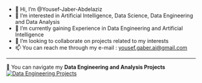 - 👋 Hi, I’m @Yousef-Jaber-Abdelaziz  
- 👀 I’m interested in Artificial Intelligence, Data Science, Data Engineering and Data Analysis  
- 🌱 I’m currently gaining Experience in Data Engineering and Artificial Intelligence  
- 💞️ I’m looking to collaborate on projects related to my interests  
- 📫 You can reach me through my e-mail : yousef.gaber.ai@gmail.com  

---

📂 You can navigate my **Data Engineering and Analysis Projects**  <a href="https://github.com/Yousef-Jaber-Abdelaziz/Data-Engineering-Projects"> <img src="https://img.shields.io/badge/🚀%20Navigate%20Here-0366d6?style=for-the-badge" alt="Data Engineering Projects"/> </a>

<!---
Yousef-Jaber-Abdelaziz/Yousef-Jaber-Abdelaziz is a ✨ special ✨ repository because its `README.md` (this file) appears on your GitHub profile.
You can click the Preview link to take a look at your changes.
--->
